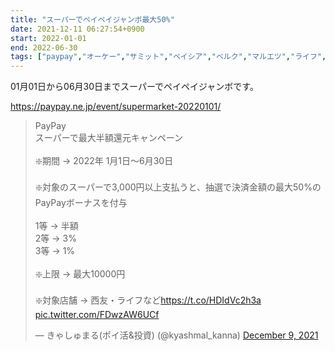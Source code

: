 ```yaml
---
title: "スーパーでペイペイジャンボ最大50%"
date: 2021-12-11 06:27:54+0900
start: 2022-01-01
end: 2022-06-30
tags: ["paypay","オーケー","サミット","ベイシア","ベルク","マルエツ","ライフ","北海道","東急ストア","西友"]
---
```


01月01日から06月30日までスーパーでペイペイジャンボです。

https://paypay.ne.jp/event/supermarket-20220101/

<blockquote class="twitter-tweet"><p lang="ja" dir="ltr">PayPay<br>スーパーで最大半額還元キャンペーン<br><br>❇️期間 → 2022年 1月1日〜6月30日<br><br>❇️対象のスーパーで3,000円以上支払うと、抽選で決済金額の最大50%のPayPayボーナスを付与<br><br>1等 → 半額<br>2等 → 3%<br>3等 → 1%<br><br>❇️上限 → 最大10000円<br><br>❇️対象店舗 → 西友・ライフなど<a href="https://t.co/HDIdVc2h3a">https://t.co/HDIdVc2h3a</a> <a href="https://t.co/FDwzAW6UCf">pic.twitter.com/FDwzAW6UCf</a></p>&mdash; きゃしゅまる(ポイ活&amp;投資) (@kyashmal_kanna) <a href="https://twitter.com/kyashmal_kanna/status/1468814523536912387?ref_src=twsrc%5Etfw">December 9, 2021</a></blockquote> <script async src="https://platform.twitter.com/widgets.js" charset="utf-8"></script>

